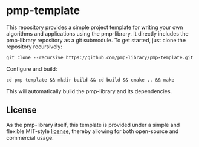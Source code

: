 # pmp-template

This repository provides a simple project template for writing your own
algorithms and applications using the pmp-library. It directly includes the
pmp-library repository as a git submodule. To get started, just clone the
repository recursively:

    git clone --recursive https://github.com/pmp-library/pmp-template.git

Configure and build:

    cd pmp-template && mkdir build && cd build && cmake .. && make

This will automatically build the pmp-library and its dependencies.

## License

As the pmp-library itself, this template is provided under a simple and flexible MIT-style
[license](https://github.com/pmp-library/pmp-template/blob/master/LICENSE.txt),
thereby allowing for both open-source and commercial usage.
